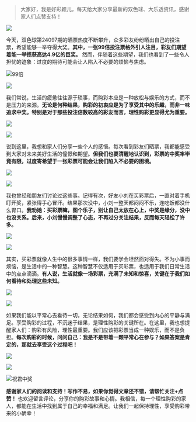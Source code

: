 > 大家好，我是好彩颖儿，每天给大家分享最新的双色球、大乐透资讯，感谢家人们点赞支持！

![](https://cdn.jsdelivr.net/gh/wangwenjie1314/PicCDN/2024-7-11/1720660897499-image.png)


今天，双色球第24097期的晒票热度不断攀升，众多彩友纷纷晒出自己的投注票，希望能够一举夺得大奖。**其中，一张99倍投注票格外引人注目，彩友们期望着能一举揽获高达4.9亿的巨奖。** 然而，伴随着这些期望，我们也看到了一些令人担忧的迹象：过度的期待可能会让人陷入不必要的烦恼与焦虑。

![99倍](https://cdn.jsdelivr.net/gh/wangwenjie1314/PicCDN/2024-8-22/1724310136918-image.png)


![](https://cdn.jsdelivr.net/gh/wangwenjie1314/PicCDN/2024-8-22/1724310088245-image.png)


我们常说，生活的疲惫往往源于琐事，而购彩本应是一种放松与娱乐的方式，而不是压力的来源。**无论是何种结果，购彩的初衷应是为了享受其中的乐趣，而非一味追求中奖。特别是对于那些投注倍数较高的彩友而言，理性购彩更显得尤为重要。**


![](https://cdn.jsdelivr.net/gh/wangwenjie1314/PicCDN/2024-8-22/1724310099160-image.png)


![](https://cdn.jsdelivr.net/gh/wangwenjie1314/PicCDN/2024-8-22/1724310118133-image.png)



说到这里，我想和家人们分享一些个人的感悟。每次看到彩友们晒票，我都能感受到大家对未来美好生活的憧憬和期望。**但我们也要清醒地认识到，彩票的中奖率毕竟有限，过度寄希望于一张彩票可能会让我们陷入不必要的困境。**


![](https://cdn.jsdelivr.net/gh/wangwenjie1314/PicCDN/2024-8-22/1724310162513-image.png)


![](https://cdn.jsdelivr.net/gh/wangwenjie1314/PicCDN/2024-8-22/1724310168195-image.png)

我也曾经和朋友们讨论过这些事。记得有次，好友小刘在买彩票后，一直对着手机盯开奖，紧张得手心冒汗。结果那次没中，小刘一整天都闷闷不乐，连吃饭都没什么胃口。**我劝她：买彩票嘛，图个乐子，别让自己太放在心上，中奖是缘分，没中也没关系。后来，小刘慢慢调整了心态，不再过分关注结果，反而每天轻松了许多。**


![](https://cdn.jsdelivr.net/gh/wangwenjie1314/PicCDN/2024-8-22/1724310173390-image.png)

![](https://cdn.jsdelivr.net/gh/wangwenjie1314/PicCDN/2024-8-22/1724310178244-image.png)


其实，买彩票就像人生中的很多事情一样，我们要学会坦然面对得失。不为小事而烦恼，是生活中的一种智慧。这种智慧不仅适用于买彩票，也适用于我们日常生活中的点点滴滴。**有人说，生活就像一场彩票，充满了未知和惊喜，关键在于我们如何看待和处理这些未知。**


![](https://cdn.jsdelivr.net/gh/wangwenjie1314/PicCDN/2024-8-22/1724310183914-image.png)

![](https://cdn.jsdelivr.net/gh/wangwenjie1314/PicCDN/2024-8-22/1724310189116-image.png)


如果我们能以平常心去看待一切，无论结果如何，我们都会感受到内心的平静与满足。享受购彩的过程，不沉迷于结果，是理性购彩的关键所在。在这里，我也想提醒家人们：购彩有风险，理性最重要。我们应该把彩票当成一种娱乐，而不是负担。**每次购彩的时候，问问自己：我是不是带着一颗平常心在参与？如果答案是肯定的，那就去享受这个过程吧！**

![](https://cdn.jsdelivr.net/gh/wangwenjie1314/PicCDN/2024-8-22/1724310196566-image.png)

![](https://cdn.jsdelivr.net/gh/wangwenjie1314/PicCDN/2024-8-22/1724310201893-image.png)

![祝君中奖](https://cdn.jsdelivr.net/gh/wangwenjie1314/PicCDN/2024-8-15/1723685500821-image.png)

**感谢家人们的阅读和支持！写作不易，如果你觉得文章还不错，请帮忙关注+点赞！** 也欢迎留言评论，分享你的购彩故事和心情。我相信，每一个理性购彩的家人，都能在生活中找到属于自己的幸福和满足。让我们一起保持理性，享受购彩带来的小确幸！